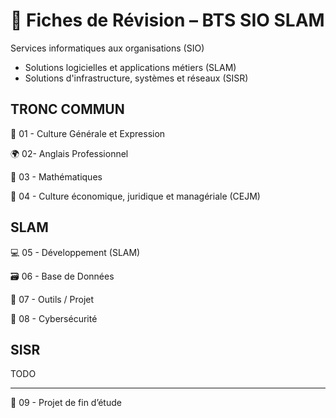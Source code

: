 # 🧠 Fiches de Révision – BTS SIO SLAM

Services informatiques aux organisations (SIO)

- Solutions logicielles et applications métiers (SLAM)
- Solutions d'infrastructure, systèmes et réseaux (SISR)

## TRONC COMMUN

📘 01 - Culture Générale et Expression

🌍 02- Anglais Professionnel

🧮 03 - Mathématiques

💼 04 - Culture économique, juridique et managériale (CEJM)

## SLAM

💻 05 - Développement (SLAM)

🗃️ 06 - Base de Données

🧰 07 - Outils / Projet

🔐 08 - Cybersécurité

## SISR

TODO

---

🧪 09 - Projet de fin d’étude
